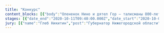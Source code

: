 ```yaml
---
title: "Конкурс"
content_blocks: [{"body":"Олененок Нино и дятел Гор – талисманы 800-летия Нижнего Новгорода. 221 эскиз, 5 финалистов и один победитель. Нино и Гор станут самыми популярными персонажами в 2021 году. Выбирали всем городом, празднуем всей страной! Олененок Нино и дятел Гор – талисманы 800-летия Нижнего Новгорода. 221 эскиз, 5 финалистов и один победитель. Нино и Гор станут самыми популярными персонажами в 2021 году. Выбирали всем городом, празднуем всей страной!","type":"default","media":{"type":"Media","items":[{"src":"https://storage.yandexcloud.net/serafim-uploads/content/2020/11/09/cerkov_4ff90e7e-5ddb-4bdb-88ef-86675a0432ca.jpg","alt":""}]}}]
stages: [{"date_end":"2020-10-11T09:40:00.000Z","date_start":"2020-10-05T09:40:00.000Z","stage_name":"Этап 1","content_blocks":[{"body":"Конкурс эскизов завершен. Работы участников можно найти в Вконтакте по хэштегу #vktalents_nizhny800.","type":"default","media":{"type":"default","items":[]},"title":"Конкурс эскизов Талисмана"},{"body":"Мы проводим конкурс совместно с программой поддержки талантливых авторов ВКонтакте — VK Talents.Размещай работы на своей страничке в социальной сети ВКонтакте с официальным хэштегом конкурса #vktalents_nizhny800. Прикрепи к посту изображение эскиза в формате JPEG, PNG, JPG. Если тебе нет 18 лет, то работу нужно опубликовать от лица официального представителя (родителя или опекуна) с указанием имени автора эскиза. Подробнее о правилах проведения конкурса читай в положении.Победителю подарим Apple iPad Pro 12,9 (2020). Всех троих финалистов пригласим на главное событие 800-летия в августе 2021 года и подарим набор эксклюзивных праздничных сувениров.","type":"default","media":{"type":"default","items":[]},"title":"Как будет выглядеть талисман?"}]},{"jury":true,"date_end":"2020-10-18T09:41:00.000Z","date_start":"2020-10-12T09:41:00.000Z","stage_name":"Этап 2","content_blocks":[{"body":"Экспертное жюри рассмотрит эскизы и выберет 3 лучших, авторы которых получат ценные призы, в том числе Apple Ipad Pro и возможность посетить Главное событие 800-летия Нижнего.","type":"default","media":{"type":"default","items":[]},"title":"Голосование жюри конкурсаа"},{"body":"В финал конкурса прошли стали сразу пять эскизов – олень Олёша, Стрелка, Олененок-супергерой и две пары: Стрелочка и Кремлёнок, а также дятел Гор и оленёнок Нино.","type":"default","media":{"type":"Gallery","items":[{"id":"a94683e3-6333-42f9-aae8-d5a15831b267","src":"https://storage.yandexcloud.net/serafim-uploads/content/2020/11/09/2_539ac616-5c6b-4a44-a271-7731c858cc0e.JPG","size":776078,"title":"1","fileName":"2.JPG","sortType":"custom","direction":true,"lastModified":1604925875634},{"id":"468b1568-c505-40b3-9c65-6f225d0d5093","src":"https://storage.yandexcloud.net/serafim-uploads/content/2020/11/09/2_9ab40672-dd44-4de8-8144-071610abbc6a.JPG","size":776078,"title":"2","fileName":"2.JPG","sortType":"custom","direction":true,"lastModified":1604925875634},{"id":"191af225-4b99-4fca-be0a-60773410d7d8","src":"https://storage.yandexcloud.net/serafim-uploads/content/2020/11/09/2_646de3eb-cd3f-4b4e-8426-d152e252ccd6.JPG","size":776078,"title":"3","fileName":"2.JPG","sortType":"custom","direction":true,"lastModified":1604925875634}]},"title":"Итоги голосования жюри"}]},{"date_end":"2020-10-25T09:49:00.000Z","date_start":"2020-10-19T09:49:00.000Z","stage_name":"Этап 3","content_blocks":[{"body":"Талисман 800-летия Нижнего Новгорода выберут жители города. Итоги голосования будут подведены на портале до 15 августа.","type":"default","media":{"type":"default","items":[]},"title":"Народное голосование за Талисман 800-летия"},{"body":"Талисман 800-летия будет самым популярным персонажем Нижнего в 2021 году. Голосуй и реши, кто станет символом главного праздника города!","type":"default","media":{"type":"default","items":[]},"title":"Народное голосование за Талисман 800-летия"}],"projects_display":true},{"date_end":"2020-11-12T09:54:00.000Z","date_start":"2020-11-08T09:54:00.000Z","stage_name":"Финал","content_blocks":[{"body":"Эскиз победителя доработают, итоговая версия будет продемонстрирована до конца 2020 года.","type":"default","media":{"type":"default","items":[]},"title":"Знакомьтесь! Дятел Гор и олененок Нино – талисманы 800-летия Нижнего."}]}]
jury: [{"name":"Глеб Никитин","post":"Губернатор Нижегородской области","main_image":{"src":"https://storage.yandexcloud.net/serafim-uploads/content/2020/11/09/portret_523b997a-cdea-41b7-8cae-ae7298a50ab5.jpg"}},{"name":"Глеб Никитин","post":"Губернатор Нижегородской области","main_image":{"src":"https://storage.yandexcloud.net/serafim-uploads/content/2020/11/09/portret_edfeb3a3-fd97-4a23-b089-a7d2d32be10e.jpg"}}]
---
```

